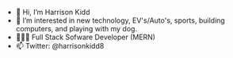 - 👋 Hi, I’m Harrison Kidd
- 👀 I’m interested in new technology, EV's/Auto's, sports, building computers, and playing with my dog.
- 🧑🏼‍💻 Full Stack Sofware Developer (MERN)
- 📫 Twitter: @harrisonkidd8

<!---
hkidd/hkidd is a ✨ special ✨ repository because its `README.md` (this file) appears on your GitHub profile.
You can click the Preview link to take a look at your changes.
--->

